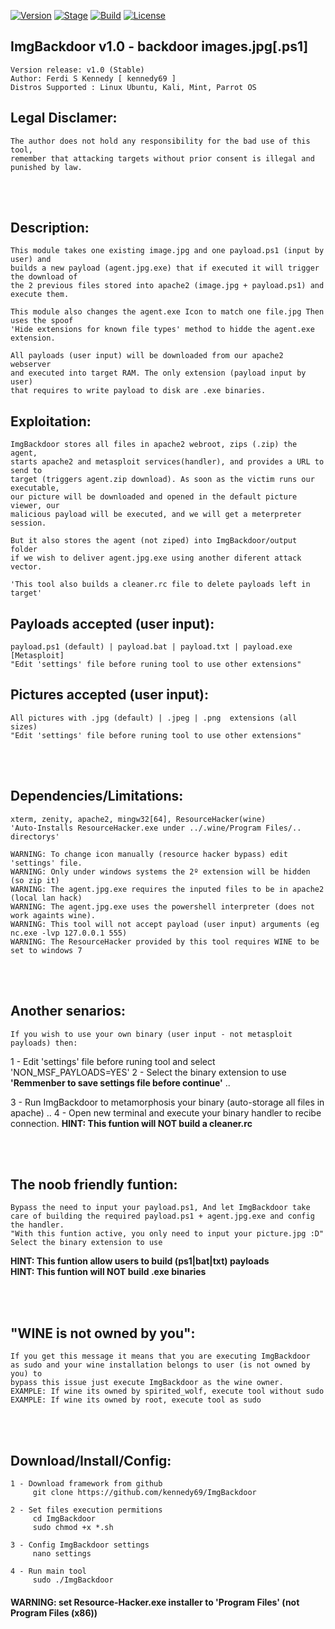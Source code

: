 [![Version](https://img.shields.io/badge/ImgBackdoor-1.0-brightgreen.svg?maxAge=259200)]()
[![Stage](https://img.shields.io/badge/Release-Stable-red.svg)]()
[![Build](https://img.shields.io/badge/Supported_OS-kali,Ubuntu,Mint,Parrot-blue.svg)]()
[![License](https://img.shields.io/badge/Apache_License-2.0-yellow.svg)]()


## ImgBackdoor v1.0 - backdoor images.jpg[.ps1]
    Version release: v1.0 (Stable)
    Author: Ferdi S Kennedy [ kennedy69 ]
    Distros Supported : Linux Ubuntu, Kali, Mint, Parrot OS

## Legal Disclamer:
    The author does not hold any responsibility for the bad use of this tool,
    remember that attacking targets without prior consent is illegal and punished by law.

<br /><br />

## Description:
    This module takes one existing image.jpg and one payload.ps1 (input by user) and
    builds a new payload (agent.jpg.exe) that if executed it will trigger the download of
    the 2 previous files stored into apache2 (image.jpg + payload.ps1) and execute them.

    This module also changes the agent.exe Icon to match one file.jpg Then uses the spoof
    'Hide extensions for known file types' method to hidde the agent.exe extension.

    All payloads (user input) will be downloaded from our apache2 webserver
    and executed into target RAM. The only extension (payload input by user)
    that requires to write payload to disk are .exe binaries.
 
## Exploitation:
    ImgBackdoor stores all files in apache2 webroot, zips (.zip) the agent,
    starts apache2 and metasploit services(handler), and provides a URL to send to
    target (triggers agent.zip download). As soon as the victim runs our executable,
    our picture will be downloaded and opened in the default picture viewer, our
    malicious payload will be executed, and we will get a meterpreter session.

    But it also stores the agent (not ziped) into ImgBackdoor/output folder
    if we wish to deliver agent.jpg.exe using another diferent attack vector.

    'This tool also builds a cleaner.rc file to delete payloads left in target'

## Payloads accepted (user input):
    payload.ps1 (default) | payload.bat | payload.txt | payload.exe [Metasploit]
    "Edit 'settings' file before runing tool to use other extensions"

## Pictures accepted (user input):
    All pictures with .jpg (default) | .jpeg | .png  extensions (all sizes)
    "Edit 'settings' file before runing tool to use other extensions"

<br /><br />

## Dependencies/Limitations:
    xterm, zenity, apache2, mingw32[64], ResourceHacker(wine)
    'Auto-Installs ResourceHacker.exe under ../.wine/Program Files/.. directorys'

    WARNING: To change icon manually (resource hacker bypass) edit 'settings' file.
    WARNING: Only under windows systems the 2º extension will be hidden (so zip it) 
    WARNING: The agent.jpg.exe requires the inputed files to be in apache2 (local lan hack)
    WARNING: The agent.jpg.exe uses the powershell interpreter (does not work againts wine).
    WARNING: This tool will not accept payload (user input) arguments (eg nc.exe -lvp 127.0.0.1 555)
    WARNING: The ResourceHacker provided by this tool requires WINE to be set to windows 7

<br /><br />

## Another senarios:
    If you wish to use your own binary (user input - not metasploit payloads) then:
1 - Edit 'settings' file before runing tool and select 'NON_MSF_PAYLOADS=YES'
2 - Select the binary extension to use
**'Remmenber to save settings file before continue'** ..

3 - Run ImgBackdoor to metamorphosis your binary (auto-storage all files in apache) ..
4 - Open new terminal and execute your binary handler to recibe connection.
**HINT: This funtion will NOT build a cleaner.rc**

<br /><br />

## The noob friendly funtion:
    Bypass the need to input your payload.ps1, And let ImgBackdoor take
    care of building the required payload.ps1 + agent.jpg.exe and config the handler.
    "With this funtion active, you only need to input your picture.jpg :D"
    Select the binary extension to use
**HINT: This funtion allow users to build (ps1|bat|txt) payloads**<br />
**HINT: This funtion will NOT build .exe binaries**

<br /><br />

## "WINE is not owned by you":
    If you get this message it means that you are executing ImgBackdoor
    as sudo and your wine installation belongs to user (is not owned by you) to
    bypass this issue just execute ImgBackdoor as the wine owner.
    EXAMPLE: If wine its owned by spirited_wolf, execute tool without sudo
    EXAMPLE: If wine its owned by root, execute tool as sudo

<br /><br />

## Download/Install/Config:
    1 - Download framework from github
         git clone https://github.com/kennedy69/ImgBackdoor

    2 - Set files execution permitions
         cd ImgBackdoor
         sudo chmod +x *.sh

    3 - Config ImgBackdoor settings
         nano settings

    4 - Run main tool
         sudo ./ImgBackdoor

#### WARNING: set Resource-Hacker.exe installer to 'Program Files' (not Program Files (x86))

